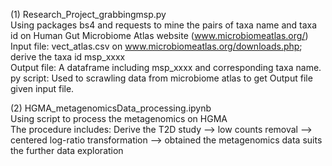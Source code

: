 (1) Research_Project_grabbingmsp.py    
Using packages bs4 and requests to mine the pairs of taxa name and taxa id on Human Gut Microbiome Atlas website (www.microbiomeatlas.org/)    
Input file: vect_atlas.csv on www.microbiomeatlas.org/downloads.php; derive the taxa id msp_xxxx    
Output file: A dataframe including msp_xxxx and corresponding taxa name.    
py script: Used to scrawling data from microbiome atlas to get Output file given input file.


(2) HGMA_metagenomicsData_processing.ipynb    
Using script to process the metagenomics on HGMA    
The procedure includes: Derive the T2D study --> low counts removal --> centered log-ratio transformation --> obtained the metagenomics data suits the further data exploration    
